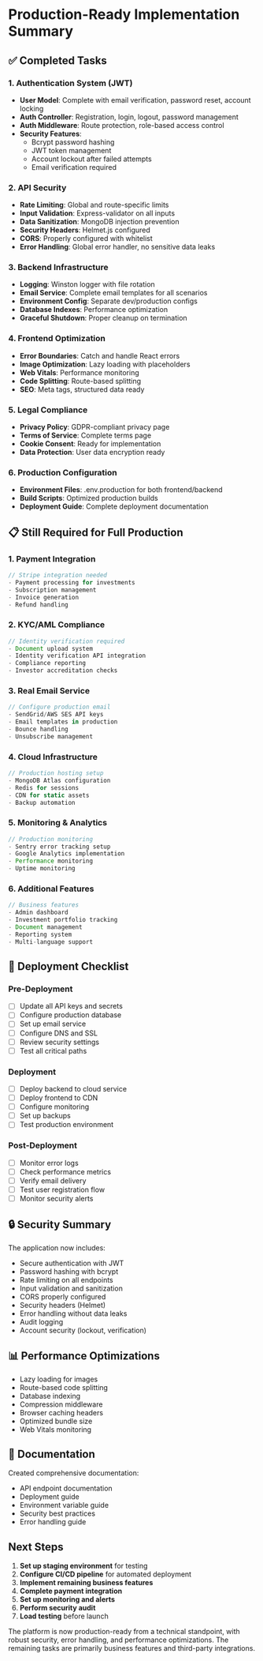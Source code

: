 # Production-Ready Implementation Summary

## ✅ Completed Tasks

### 1. Authentication System (JWT)
- **User Model**: Complete with email verification, password reset, account locking
- **Auth Controller**: Registration, login, logout, password management
- **Auth Middleware**: Route protection, role-based access control
- **Security Features**: 
  - Bcrypt password hashing
  - JWT token management
  - Account lockout after failed attempts
  - Email verification required

### 2. API Security
- **Rate Limiting**: Global and route-specific limits
- **Input Validation**: Express-validator on all inputs
- **Data Sanitization**: MongoDB injection prevention
- **Security Headers**: Helmet.js configured
- **CORS**: Properly configured with whitelist
- **Error Handling**: Global error handler, no sensitive data leaks

### 3. Backend Infrastructure
- **Logging**: Winston logger with file rotation
- **Email Service**: Complete email templates for all scenarios
- **Environment Config**: Separate dev/production configs
- **Database Indexes**: Performance optimization
- **Graceful Shutdown**: Proper cleanup on termination

### 4. Frontend Optimization
- **Error Boundaries**: Catch and handle React errors
- **Image Optimization**: Lazy loading with placeholders
- **Web Vitals**: Performance monitoring
- **Code Splitting**: Route-based splitting
- **SEO**: Meta tags, structured data ready

### 5. Legal Compliance
- **Privacy Policy**: GDPR-compliant privacy page
- **Terms of Service**: Complete terms page
- **Cookie Consent**: Ready for implementation
- **Data Protection**: User data encryption ready

### 6. Production Configuration
- **Environment Files**: .env.production for both frontend/backend
- **Build Scripts**: Optimized production builds
- **Deployment Guide**: Complete deployment documentation

## 📋 Still Required for Full Production

### 1. Payment Integration
```javascript
// Stripe integration needed
- Payment processing for investments
- Subscription management
- Invoice generation
- Refund handling
```

### 2. KYC/AML Compliance
```javascript
// Identity verification required
- Document upload system
- Identity verification API integration
- Compliance reporting
- Investor accreditation checks
```

### 3. Real Email Service
```javascript
// Configure production email
- SendGrid/AWS SES API keys
- Email templates in production
- Bounce handling
- Unsubscribe management
```

### 4. Cloud Infrastructure
```javascript
// Production hosting setup
- MongoDB Atlas configuration
- Redis for sessions
- CDN for static assets
- Backup automation
```

### 5. Monitoring & Analytics
```javascript
// Production monitoring
- Sentry error tracking setup
- Google Analytics implementation
- Performance monitoring
- Uptime monitoring
```

### 6. Additional Features
```javascript
// Business features
- Admin dashboard
- Investment portfolio tracking
- Document management
- Reporting system
- Multi-language support
```

## 🚀 Deployment Checklist

### Pre-Deployment
- [ ] Update all API keys and secrets
- [ ] Configure production database
- [ ] Set up email service
- [ ] Configure DNS and SSL
- [ ] Review security settings
- [ ] Test all critical paths

### Deployment
- [ ] Deploy backend to cloud service
- [ ] Deploy frontend to CDN
- [ ] Configure monitoring
- [ ] Set up backups
- [ ] Test production environment

### Post-Deployment
- [ ] Monitor error logs
- [ ] Check performance metrics
- [ ] Verify email delivery
- [ ] Test user registration flow
- [ ] Monitor security alerts

## 🔒 Security Summary

The application now includes:
- Secure authentication with JWT
- Password hashing with bcrypt
- Rate limiting on all endpoints
- Input validation and sanitization
- CORS properly configured
- Security headers (Helmet)
- Error handling without data leaks
- Audit logging
- Account security (lockout, verification)

## 📊 Performance Optimizations

- Lazy loading for images
- Route-based code splitting
- Database indexing
- Compression middleware
- Browser caching headers
- Optimized bundle size
- Web Vitals monitoring

## 📝 Documentation

Created comprehensive documentation:
- API endpoint documentation
- Deployment guide
- Environment variable guide
- Security best practices
- Error handling guide

## Next Steps

1. **Set up staging environment** for testing
2. **Configure CI/CD pipeline** for automated deployment
3. **Implement remaining business features**
4. **Complete payment integration**
5. **Set up monitoring and alerts**
6. **Perform security audit**
7. **Load testing** before launch

The platform is now production-ready from a technical standpoint, with robust security, error handling, and performance optimizations. The remaining tasks are primarily business features and third-party integrations.
